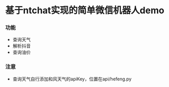 # 基于ntchat实现的简单微信机器人demo

### 功能
- 查询天气
- 解析抖音
- 查询油价

### 注意
- 查询天气自行添加和风天气的apiKey，位置在api/hefeng.py